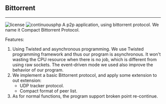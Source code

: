 ## Bittorrent
----
![license](https://img.shields.io/github/license/mashape/apistatus.svg) ![continuousphp](https://img.shields.io/continuousphp/git-hub/doctrine/dbal/master.svg)
A p2p application, using bittorrent protocol. We name it Compact Bittorrent Protocol.

Features:
1. Using Twisted and asynchronous programming.
    We use Twisted programming framework and thus our program is asynchronous. It won't wasting the CPU resource when there is no job, which is different from using raw sockets.
    The event-driven mode we used also improve the behavior of our program.
2. We implement a basic Bittorrent protocol, and apply some extension to out extension:
    + UDP tracker protocol.
    + Compact format of peer list.
3. As for normal functions, the program support broken point re-continue.

    